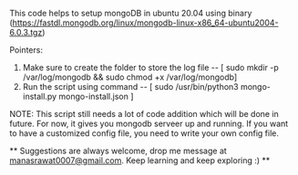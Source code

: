 This code helps to setup mongoDB in ubuntu 20.04 using binary (https://fastdl.mongodb.org/linux/mongodb-linux-x86_64-ubuntu2004-6.0.3.tgz) 

Pointers:

1. Make sure to create the folder to store the log file -- [ sudo mkdir -p /var/log/mongodb && sudo chmod +x /var/log/mongodb]
2. Run the script using command -- [ sudo /usr/bin/python3 mongo-install.py mongo-install.json ]


NOTE: This script still needs a lot of code addition which will be done in future. For now, it gives you mongodb serveer up and running. If you want to have a customized config file, you need to write your own config file.

** 
Suggestions are always welcome, drop me message at manasrawat0007@gmail.com. Keep learning and keep exploring :) 
**
